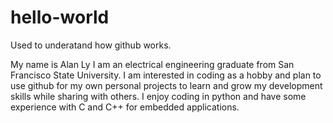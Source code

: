 # hello-world
Used to underatand how github works.

My name is Alan Ly I am an electrical engineering graduate from San Francisco State University.
I am interested in coding as a hobby and plan to use github for my own personal projects to 
learn and grow my development skills while sharing with others. I enjoy coding in python and
have some experience with C and C++ for embedded applications.
